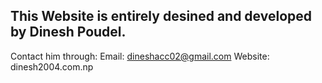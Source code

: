 ## This Website is entirely desined and developed by Dinesh Poudel.

Contact him through:
Email: dineshacc02@gmail.com
Website: dinesh2004.com.np
